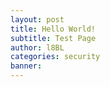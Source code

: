 ```yaml
---
layout: post
title: Hello World!
subtitle: Test Page
author: l8BL
categories: security
banner:
---
```

